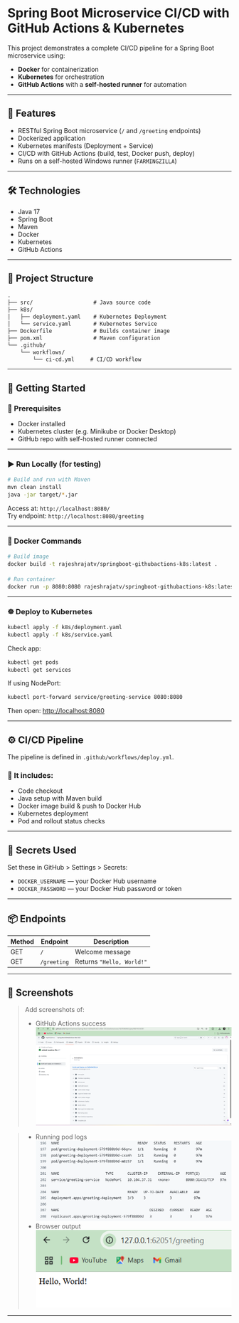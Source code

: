 # Spring Boot Microservice CI/CD with GitHub Actions & Kubernetes

This project demonstrates a complete CI/CD pipeline for a Spring Boot microservice using:
- **Docker** for containerization
- **Kubernetes** for orchestration
- **GitHub Actions** with a **self-hosted runner** for automation

---

## 🌟 Features

- RESTful Spring Boot microservice (`/` and `/greeting` endpoints)
- Dockerized application
- Kubernetes manifests (Deployment + Service)
- CI/CD with GitHub Actions (build, test, Docker push, deploy)
- Runs on a self-hosted Windows runner (`FARMINGZILLA`)

---

## 🛠️ Technologies

- Java 17
- Spring Boot
- Maven
- Docker
- Kubernetes
- GitHub Actions

---

## 📁 Project Structure

```text
.
├── src/                   # Java source code
├── k8s/
│   ├── deployment.yaml    # Kubernetes Deployment
│   └── service.yaml       # Kubernetes Service
├── Dockerfile             # Builds container image
├── pom.xml                # Maven configuration
└── .github/
    └── workflows/
        └── ci-cd.yml     # CI/CD workflow
```

---

## 🚀 Getting Started

### 🔧 Prerequisites

- Docker installed
- Kubernetes cluster (e.g. Minikube or Docker Desktop)
- GitHub repo with self-hosted runner connected

---

### ▶️ Run Locally (for testing)

```bash
# Build and run with Maven
mvn clean install
java -jar target/*.jar
```

Access at: `http://localhost:8080/`  
Try endpoint: `http://localhost:8080/greeting`

---

### 🐳 Docker Commands

```bash
# Build image
docker build -t rajeshrajatv/springboot-githubactions-k8s:latest .

# Run container
docker run -p 8080:8080 rajeshrajatv/springboot-githubactions-k8s:latest
```

---

### ☸️ Deploy to Kubernetes

```bash
kubectl apply -f k8s/deployment.yaml
kubectl apply -f k8s/service.yaml
```

Check app:

```bash
kubectl get pods
kubectl get services
```

If using NodePort:

```bash
kubectl port-forward service/greeting-service 8080:8080
```

Then open: [http://localhost:8080](http://localhost:8080)

---

## ⚙️ CI/CD Pipeline

The pipeline is defined in `.github/workflows/deploy.yml`.

### 🔁 It includes:

- Code checkout
- Java setup with Maven build
- Docker image build & push to Docker Hub
- Kubernetes deployment
- Pod and rollout status checks

---

## 🔐 Secrets Used

Set these in GitHub > Settings > Secrets:

- `DOCKER_USERNAME` — your Docker Hub username
- `DOCKER_PASSWORD` — your Docker Hub password or token

---

## 📦 Endpoints

| Method | Endpoint        | Description                  |
|--------|------------------|------------------------------|
| GET    | `/`              | Welcome message              |
| GET    | `/greeting`      | Returns `"Hello, World!"`    |

---

## 📸 Screenshots

> Add screenshots of:
> - GitHub Actions success
![alt text](image.png)

> - Running pod logs
![alt text](image-1.png)
> - Browser output
![alt text](image-3.png)
---